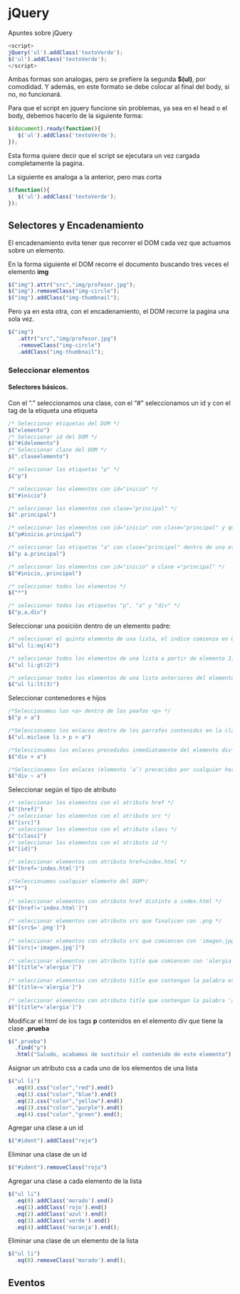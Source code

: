 # jQuery
Apuntes sobre jQuery

```js
<script>
jQuery('ul').addClass('textoVerde');
$('ul').addClass('textoVerde');
</script>
```
Ambas formas son analogas, pero se prefiere la segunda **$(ul)**, por comodidad.
Y además, en este formato se debe colocar al final del body, si no, no funcionará.

Para que el script en jquery funcione sin problemas, ya sea en el head o el body,
debemos hacerlo de la siguiente forma:
```js
$(document).ready(function(){
   $('ul').addClass('textoVerde');
});
```
Esta forma quiere decir que el script se ejecutara un vez cargada completamente la pagina.

La siguiente es analoga a la anterior, pero mas corta
```js
$(function(){
   $('ul').addClass('textoVerde');
});
```

## Selectores y Encadenamiento

El encadenamiento evita tener que recorrer el DOM cada vez que actuamos sobre un elemento.

En la forma siguiente el DOM recorre el documento buscando tres veces el elemento **img**
```js
$("img").attr("src","img/profesor.jpg");
$("img").removeClass("img-circle");
$("img").addClass("img-thumbnail");
```
Pero ya en esta otra, con el encadenamiento, el DOM recorre la pagina una sola vez.
```js
$("img")
   .attr("src","img/profesor.jpg")
   .removeClass("img-circle")
   .addClass("img-thumbnail");
```
### Seleccionar elementos
#### Selectores b&aacute;sicos.
Con el “.” seleccionamos una clase, con el “#” seleccionamos un id y con el tag de la etiqueta una etiqueta
```js
/* Seleccionar etiquetas del DOM */
$("elemento")
/* Seleccionar id del DOM */
$("#idelemento")
/* Seleccionar clase del DOM */
$(".claseelemento")

/* seleccionar las etiquetas "p" */
$("p")

/* seleccionar los elementos con id="inicio" */
$("#inicio")

/* seleccionar los elementos con clase="principal" */
$(".principal")

/* seleccionar los elementos con id="inicio" con clase="principal" y que son etiqueta "p" */
$("p#inicio.principal")

/* seleccionar las etiquetas "a" con clase="principal" dentro de una etiqueta "p" */
$("p a.principal")

/* seleccionar los elementos con id="inicio" o clase ="principal" */
$("#inicio,.principal")

/* seleccionar todos los elementos */
$("*")

/* seleccionar todas las etiquetas "p", "a" y "div" */
$("p,a,div")
```

Seleccionar una posición dentro de un elemento padre:
```js
/* seleccionar el quinto elemento de una lista, el indice comienza en 0 */
$("ul li:eq(4)")	

/* seleccionar todos los elementos de una lista a partir de elemento 3, el indice comienza en 0 */
$("ul li:gt(2)")

/* seleccionar todos los elementos de una lista anteriores del elemento 4, el indice comienza en 0 */
$("ul li:lt(3)")
```
Seleccionar contenedores e hijos
```js
/*Seleccionamos los <a> dentro de los paafos <p> */
$("p > a")

/*Seleccionamos los enlaces dentro de los parrafos contenidos en la clase miclase de una lista*/
$("ul.miclase li > p > a")

/*Seleccionamos los enlaces precedidos inmediatamente del elemento div*/
$("div + a")

/*Seleccionamos los enlaces (elemento ‘a’) prececidos por cualquier hermano suyo en un ‘div'*/
$("div ~ a")
```

Seleccionar seg&uacute;n el tipo de atributo
```js
/* seleccionar los elementos con el atributo href */
$("[href]")
/* seleccionar los elementos con el atributo src */
$("[src]")
/* seleccionar los elementos con el atributo class */
$("[class]")
/* seleccionar los elementos con el atributo id */
$("[id]")

/* seleccionar elementos con atributo href=index.html */
$("[href='index.html']")

/*Seleccionamos cualquier elemento del DOM*/
$("*")
 
/* seleccionar elementos con atributo href distinto a index.html */
$("[href!='index.html']")
 
/* seleccionar elementos con atributo src que finalicen con .png */
$("[src$='.png']")
 
/* seleccionar elementos con atributo src que comiencen con 'imagen.jpg' o con atributo src ='imagen.jpg' */
$("[src|='imagen.jpg']")
 
/* seleccionar elementos con atributo title que comiencen con 'alergia' */
$("[title^='alergia']")
 
/* seleccionar elementos con atributo title que contengan la palabra específica 'alergia' */
$("[title~='alergia']")
 
/* seleccionar elementos con atributo title que contengan la palabra 'alergia' */
$("[title*='alergia']")
```



Modificar el html de los tags **p** contenidos en el elemento div que tiene la clase **.prueba**
```js
$(".prueba")
  .find("p")
  .html("Saludo, acabamos de sustituir el contenido de este elemento");
```
Asignar un atributo css a cada uno de los elementos de una lista
```js
$("ul li")
  .eq(0).css("color","red").end()
  .eq(1).css("color","blue").end()
  .eq(2).css("color","yellow").end()
  .eq(3).css("color","purple").end()
  .eq(4).css("color","green").end();
 ```
 Agregar una clase a un id 
 ```js
$("#ident").addClass("rojo")
 ```
 Eliminar una clase de un id
 ```js
$("#ident").removeClass("rojo")
 ```
 Agregar una clase a cada elemento de la lista
```js
$("ul li")
  .eq(0).addClass('morado').end()
  .eq(1).addClass('rojo').end()
  .eq(2).addClass('azul').end()
  .eq(3).addClass('verde').end()
  .eq(4).addClass('naranja').end();
```
Eliminar una clase de un elemento de la lista
```js
$("ul li")
  .eq(0).removeClass('morado').end();
```

## Eventos
